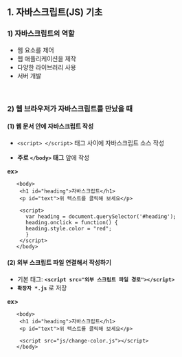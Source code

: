## 1. 자바스크립트(JS) 기초      
### 1) 자바스크립트의 역할   
* 웹 요소를 제어   
* 웹 애플리케이션을 제작   
* 다양한 라이브러리 사용   
* 서버 개발   
<br>

### 2) 웹 브라우저가 자바스크립트를 만났을 때   
#### (1) 웹 문서 안에 자바스크립트 작성   
* ```<script> </script>``` 태그 사이에 자바스크립트 소스 작성   

* __주로 ```</body>``` 태그__ 앞에 작성


__ex>__   
```
   <body>
	<h1 id="heading">자바스크립트</h1>
	<p id="text">위 텍스트를 클릭해 보세요</p>

	<script>
	  var heading = document.querySelector('#heading');
	  heading.onclick = function() {
	  heading.style.color = "red";
	  }
	</script>
   </body>
```

#### (2) 외부 스크립트 파일 연결해서 작성하기   
* 기본 태그: __```<script src="외부 스크립트 파일 경로"></script>```__   
* __```확장자 *.js```__ 로 저장   

__ex>__   
```
   <body>
	<h1 id="heading">자바스크립트</h1>
	<p id="text">위 텍스트를 클릭해 보세요</p>
	
	<script src="js/change-color.js"></script>
   </body>
```

